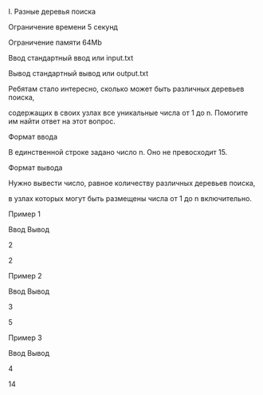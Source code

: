 I. Разные деревья поиска

Ограничение времени	5 секунд

Ограничение памяти	64Mb

Ввод	стандартный ввод или input.txt

Вывод	стандартный вывод или output.txt

Ребятам стало интересно, сколько может быть различных деревьев поиска, 

содержащих в своих узлах все уникальные числа от 1 до n. Помогите им найти ответ на этот вопрос.

Формат ввода

В единственной строке задано число n. Оно не превосходит 15.

Формат вывода

Нужно вывести число, равное количеству различных деревьев поиска, 

в узлах которых могут быть размещены числа от 1 до n включительно.

Пример 1

Ввод	Вывод

2

2

Пример 2

Ввод	Вывод

3

5

Пример 3

Ввод	Вывод

4

14
